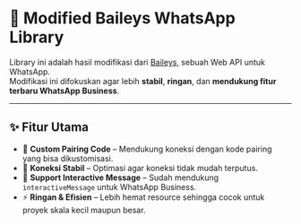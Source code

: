 # 📱 Modified Baileys WhatsApp Library

Library ini adalah hasil modifikasi dari [Baileys](https://github.com/WhiskeySockets/Baileys), sebuah Web API untuk WhatsApp.  
Modifikasi ini difokuskan agar lebih **stabil**, **ringan**, dan **mendukung fitur terbaru WhatsApp Business**.

---

## ✨ Fitur Utama
- 🔑 **Custom Pairing Code** – Mendukung koneksi dengan kode pairing yang bisa dikustomisasi.  
- 🔗 **Koneksi Stabil** – Optimasi agar koneksi tidak mudah terputus.  
- 💬 **Support Interactive Message** – Sudah mendukung `interactiveMessage` untuk WhatsApp Business.  
- ⚡ **Ringan & Efisien** – Lebih hemat resource sehingga cocok untuk proyek skala kecil maupun besar.  